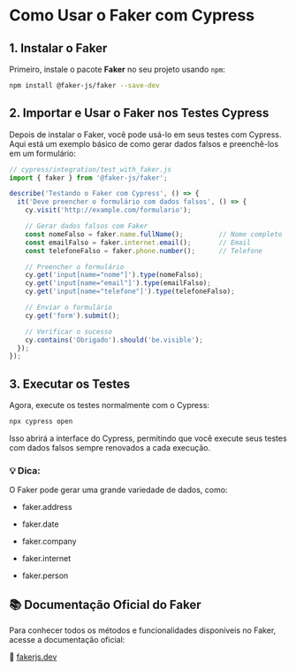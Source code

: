 # Como Usar o Faker com Cypress

## 1. Instalar o Faker

Primeiro, instale o pacote **Faker** no seu projeto usando `npm`:

```bash
npm install @faker-js/faker --save-dev
```

## 2. Importar e Usar o Faker nos Testes Cypress
Depois de instalar o Faker, você pode usá-lo em seus testes com Cypress. Aqui está um exemplo básico de como gerar dados falsos e preenchê-los em um formulário:

```javascript
// cypress/integration/test_with_faker.js
import { faker } from '@faker-js/faker';

describe('Testando o Faker com Cypress', () => {
  it('Deve preencher o formulário com dados falsos', () => {
    cy.visit('http://example.com/formulario');

    // Gerar dados falsos com Faker
    const nomeFalso = faker.name.fullName();         // Nome completo
    const emailFalso = faker.internet.email();       // Email
    const telefoneFalso = faker.phone.number();      // Telefone

    // Preencher o formulário
    cy.get('input[name="nome"]').type(nomeFalso);
    cy.get('input[name="email"]').type(emailFalso);
    cy.get('input[name="telefone"]').type(telefoneFalso);

    // Enviar o formulário
    cy.get('form').submit();

    // Verificar o sucesso
    cy.contains('Obrigado').should('be.visible');
  });
});
```
## 3. Executar os Testes
Agora, execute os testes normalmente com o Cypress:

```javascript
npx cypress open
```

Isso abrirá a interface do Cypress, permitindo que você execute seus testes com dados falsos sempre renovados a cada execução.

### 💡 Dica:
O Faker pode gerar uma grande variedade de dados, como:

 - faker.address

 - faker.date

 - faker.company

 - faker.internet

 - faker.person

## 📚 Documentação Oficial do Faker

Para conhecer todos os métodos e funcionalidades disponíveis no Faker, acesse a documentação oficial:

🔗 [fakerjs.dev](https://fakerjs.dev)